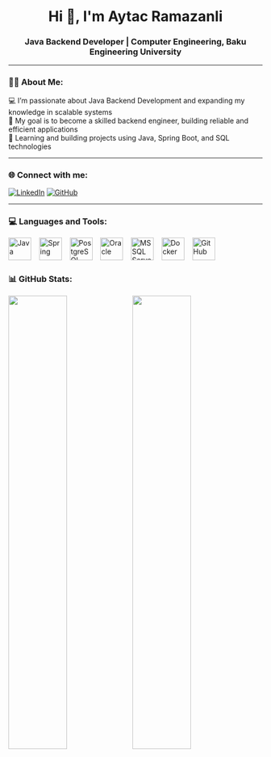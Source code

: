 <h1 align="center">Hi 👋, I'm Aytac Ramazanli</h1>
<h3 align="center">Java Backend Developer | Computer Engineering, Baku Engineering University</h3>

---

### 👩‍🎓 About Me:

💻 I’m passionate about Java Backend Development and expanding my knowledge in scalable systems  
🚀 My goal is to become a skilled backend engineer, building reliable and efficient applications  
🌱 Learning and building projects using Java, Spring Boot, and SQL technologies  

---

### 🌐 Connect with me:

[![LinkedIn](https://img.shields.io/badge/LinkedIn-0A66C2?style=for-the-badge&logo=linkedin&logoColor=white)](https://www.linkedin.com/in/aytac-ramazanl%C4%B1/)
[![GitHub](https://img.shields.io/badge/GitHub-171515?style=for-the-badge&logo=github&logoColor=white)](https://github.com/Aytac7)

---

### 💻 Languages and Tools:

<p align="left">
  <img src="https://cdn.jsdelivr.net/gh/devicons/devicon/icons/java/java-original.svg" alt="Java" width="45" height="45"/>
  &nbsp;&nbsp;
  <img src="https://cdn.jsdelivr.net/gh/devicons/devicon/icons/spring/spring-original.svg" alt="Spring" width="45" height="45"/>
  &nbsp;&nbsp;
  <img src="https://cdn.jsdelivr.net/gh/devicons/devicon/icons/postgresql/postgresql-original.svg" alt="PostgreSQL" width="45" height="45"/>
  &nbsp;&nbsp;
  <img src="https://cdn.jsdelivr.net/gh/devicons/devicon/icons/oracle/oracle-original.svg" alt="Oracle" width="45" height="45"/>
  &nbsp;&nbsp;
  <img src="https://upload.wikimedia.org/wikipedia/commons/4/4f/Microsoft_SQL_Server_Logo.png" alt="MS SQL Server" width="45" height="45"/>
  &nbsp;&nbsp;
  <img src="https://cdn.jsdelivr.net/gh/devicons/devicon/icons/docker/docker-original.svg" alt="Docker" width="45" height="45"/>
  &nbsp;&nbsp;
  <img src="https://cdn.jsdelivr.net/gh/devicons/devicon/icons/github/github-original.svg" alt="GitHub" width="45" height="45"/>
</p>



### 📊 GitHub Stats:

<p align="left">
  <img src="https://github-readme-stats.vercel.app/api?username=Aytac7&show_icons=true&theme=tokyonight" width="48%" />
  <img src="https://github-readme-streak-stats.herokuapp.com?user=Aytac7&theme=tokyonight" width="48%"/>
</p>
